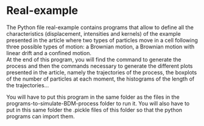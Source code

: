 # Real-example

The Python file real-example contains programs that allow to define all the characteristics (displacement, intensities and kernels) of the example presented in the article where two types of particles move in a cell following three possible types of motion: a Brownian motion, a Brownian motion with linear drift and a confined motion.  
At the end of this program, you will find the command to generate the process and then the commands necessary to generate the different plots presented in the article, namely the trajectories of the process, the boxplots of the number of particles at each moment, the histograms of the length of the trajectories... 

You will have to put this program in the same folder as the files in the programs-to-simulate-BDM-process folder to run it. You will also have to put in this same folder the .pickle files of this folder so that the python programs can import them.